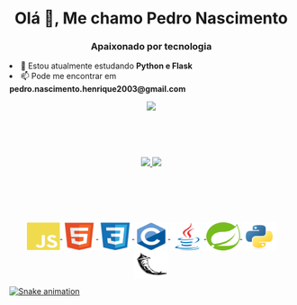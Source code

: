 <h1 align="center">Olá 👋, Me chamo Pedro Nascimento</h1>

<h3 align="center">Apaixonado por tecnologia</h3>

<li> 🌱 Estou atualmente estudando <strong>Python e Flask</strong> </li>
<li> 📫 Pode me encontrar em <strong>pedro.nascimento.henrique2003@gmail.com</strong></li>

<p></p>

<div align="center" style="display-flex">
    <img src="http://github-readme-streak-stats.herokuapp.com/?user=Driinho&theme=dark&date_format=M%20j%5B%2C%20Y%5D" />
</div>

<div align="center" style="display-flex; padding: 5rem; ">
    <a href="https://github.com/Driinho">
    <img height="160rem" src="https://github-readme-stats.vercel.app/api?username=Driinho&show_icons=true&theme=dark&include_all_commits=true&count_private=true"/>
    <img height="160rem" src="https://github-readme-stats.vercel.app/api/top-langs/?username=Driinho&layout=compact&langs_count=7&theme=dark"/>
</div>

<div align="center" style="display-flex" style="margin: 2rem" >
   <br>
   <img align="center" alt="pedro-Js" height="50" width="60" src="https://raw.githubusercontent.com/devicons/devicon/master/icons/javascript/javascript-plain.svg">
   <img align="center" alt="pedro-HTML" height="50" width="60" src="https://raw.githubusercontent.com/devicons/devicon/master/icons/html5/html5-original.svg">
   <img align="center" alt="pedro-CSS" height="50" width="60" src="https://raw.githubusercontent.com/devicons/devicon/master/icons/css3/css3-original.svg">
   <img align="center" alt ="pedro-c" height="50" width="60" src="https://github.com/devicons/devicon/blob/master/icons/c/c-original.svg">
   <img align="center" alt="pedro-java" height="50" width="60" src="https://github.com/devicons/devicon/blob/master/icons/java/java-original.svg">
   <img align="center" alt="pedro-spring" height="50" width="60" src="https://github.com/devicons/devicon/blob/master/icons/spring/spring-original.svg">
   <img align="center" alt ="pedro-python" height="50" width="60" src="https://github.com/devicons/devicon/blob/master/icons/python/python-original.svg">
   <img align="center" alt ="pedro-flask" height="50" width="60" src="https://github.com/devicons/devicon/blob/master/icons/flask/flask-original.svg">
</div>

![Snake animation](https://github.com/Driinho/Driinho/blob/output/github-contribution-grid-snake.svg)
